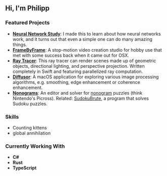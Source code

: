 ## Hi, I'm Philipp

### Featured Projects

- **[Neural Network Study](https://github.com/brend/neural-network-study)**: I made this to learn about how neural networks work, and it turns out that even a simple one can do many amazing things.
- **[FrameByFrame](https://github.com/brend/FrameByFrame)**: A stop-motion video creation studio for hobby use that met with some success back when it came out for OSX.
- **[Ray Tracer](https://github.com/brend/raytracer)**: This ray tracer can render scenes made up of geometric objects, directional lighting, and perspective projection. Written completely in Swift and featuring parallelized ray computation.
- **[Diffusor](https://github.com/brend/diffusor25)**: A macOS application for exploring various image processing algorithms, e.g. smoothing, edge enhancement or coherence enhancement.
- **[Nonograms](https://github.com/brend/Nonograms)**: An editor and solver for [nonogram](https://en.wikipedia.org/wiki/Nonogram) puzzles (think Nintendo's Picross). Related: [SudokuBrute](https://github.com/brend/SudokuBrute), a program that solves Sudoku puzzles.

### Skills

- Counting kittens
- global annihilation

### Currently Working With

- **C#**
- **Rust**
- **TypeScript**

